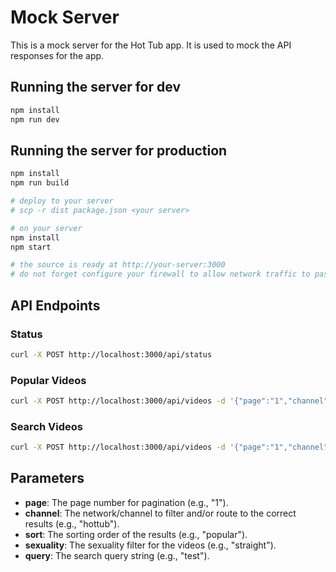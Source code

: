 # Mock Server

This is a mock server for the Hot Tub app. It is used to mock the API responses for the app.

## Running the server for dev

```bash
npm install
npm run dev
```

## Running the server for production

```bash
npm install
npm run build

# deploy to your server
# scp -r dist package.json <your server>

# on your server
npm install
npm start

# the source is ready at http://your-server:3000
# do not forget configure your firewall to allow network traffic to pass through port 3000
```

## API Endpoints

### Status

```bash
curl -X POST http://localhost:3000/api/status
```

### Popular Videos

```bash
curl -X POST http://localhost:3000/api/videos -d '{"page":"1","channel":"alice","sort":"popular","sexuality":"straight"}'
```

### Search Videos

```bash
curl -X POST http://localhost:3000/api/videos -d '{"page":"1","channel":"alice","sort":"popular","sexuality":"straight","query":"test"}'
```

## Parameters

- **page**: The page number for pagination (e.g., "1").
- **channel**: The network/channel to filter and/or route to the correct results (e.g., "hottub").
- **sort**: The sorting order of the results (e.g., "popular").
- **sexuality**: The sexuality filter for the videos (e.g., "straight").
- **query**: The search query string (e.g., "test").
